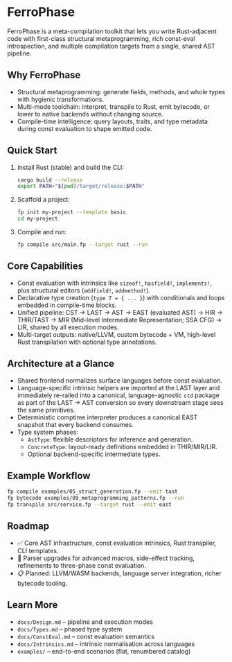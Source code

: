 # FerroPhase

FerroPhase is a meta-compilation toolkit that lets you write Rust-adjacent code with first-class structural metaprogramming, rich const-eval introspection, and multiple compilation targets from a single, shared AST pipeline.

## Why FerroPhase

- Structural metaprogramming: generate fields, methods, and whole types with hygienic transformations.
- Multi-mode toolchain: interpret, transpile to Rust, emit bytecode, or lower to native backends without changing source.
- Compile-time intelligence: query layouts, traits, and type metadata during const evaluation to shape emitted code.

## Quick Start

1. Install Rust (stable) and build the CLI:
   ```bash
   cargo build --release
   export PATH="$(pwd)/target/release:$PATH"
   ```
2. Scaffold a project:
   ```bash
   fp init my-project --template basic
   cd my-project
   ```
3. Compile and run:
   ```bash
   fp compile src/main.fp --target rust --run
   ```

## Core Capabilities

- Const evaluation with intrinsics like `sizeof!`, `hasfield!`, `implements!`, plus structural editors (`addfield!`, `addmethod!`).
- Declarative type creation (`type T = { ... }`) with conditionals and loops embedded in compile-time blocks.
- Unified pipeline: CST → LAST → AST → EAST (evaluated AST) → HIR → THIR/TAST → MIR (Mid-level Intermediate Representation; SSA CFG) → LIR, shared by all execution modes.
- Multi-target outputs: native/LLVM, custom bytecode + VM, high-level Rust transpilation with optional type annotations.

## Architecture at a Glance

- Shared frontend normalizes surface languages before const evaluation.
- Language-specific intrinsic helpers are imported at the LAST layer and immediately re-railed into a canonical, language-agnostic `std` package as part of the LAST → AST conversion so every downstream stage sees the same primitives.
- Deterministic comptime interpreter produces a canonical EAST snapshot that every backend consumes.
- Type system phases:
  - `AstType`: flexible descriptors for inference and generation.
  - `ConcreteType`: layout-ready definitions embedded in THIR/MIR/LIR.
  - Optional backend-specific intermediate types.

## Example Workflow

```bash
fp compile examples/05_struct_generation.fp --emit tast
fp bytecode examples/09_metaprogramming_patterns.fp --run
fp transpile src/service.fp --target rust --emit east
```

## Roadmap

- ✅ Core AST infrastructure, const evaluation intrinsics, Rust transpiler, CLI templates.
- 🚧 Parser upgrades for advanced macros, side-effect tracking, refinements to three-phase const evaluation.
- 📋 Planned: LLVM/WASM backends, language server integration, richer bytecode tooling.

## Learn More

- `docs/Design.md` – pipeline and execution modes
- `docs/Types.md` – phased type system
- `docs/ConstEval.md` – const evaluation semantics
- `docs/Intrinsics.md` – intrinsic normalisation across languages
- `examples/` – end-to-end scenarios (flat, renumbered catalog)
